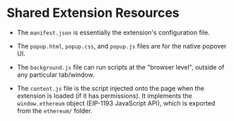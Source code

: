 # Shared Extension Resources

- The `manifest.json` is essentially the extension's configuration file.

- The `popup.html`, `popup.css`, and `popup.js` files are for the native popover UI.

- The `background.js` file can run scripts at the "browser level", outside of any particular tab/window.

- The `content.js` file is the script injected onto the page when the extension is loaded (if it has permissions). It implements the `window.ethereum` object (EIP-1193 JavaScript API), which is exported from the `ethereum/` folder.
